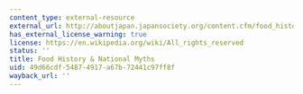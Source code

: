 ```yaml
---
content_type: external-resource
external_url: http://aboutjapan.japansociety.org/content.cfm/food_history__national_myths?page=/content.cfm/food_history__national_myths
has_external_license_warning: true
license: https://en.wikipedia.org/wiki/All_rights_reserved
status: ''
title: Food History & National Myths
uid: 49d66cdf-5487-4917-a67b-72441c97ff8f
wayback_url: ''
---
```

